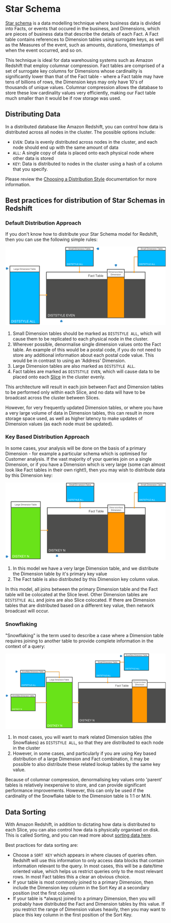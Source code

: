 # Star Schema

[Star schema](https://en.wikipedia.org/wiki/Star_schema) is a data modelling technique where business data is divided into Facts, or events that occured in the business, and Dimensions, which are pieces of business data that describe the details of each Fact. A Fact table contains references to Dimension tables using surrogate keys, as well as the Measures of the event, such as amounts, durations, timestamps of when the event occurred, and so on.

This technique is ideal for data warehousing systems such as Amazon Redshift that employ columnar compression. Fact tables are comprised of a set of surrogate key columns for Dimensions whose cardinality is significantly lower than that of the Fact table - where a Fact table may have tens of billions of rows, the Dimension keys may only have 10's of thousands of unique values. Columnar compression allows the database to store these low cardinality values very efficiently, making our Fact table much smaller than it would be if row storage was used.

## Distributing Data

In a distributed database like Amazon Redshift, you can control how data is distributed across all nodes in the cluster. The possible options include:

* `EVEN`: Data is evenly distributed across nodes in the cluster, and each node should end up with the same amount of data
* `ALL`: A single copy of data is placed onto each physical node where other data is stored
* `KEY`: Data is distributed to nodes in the cluster using a hash of a column that you specify.

Please review the [Choosing a Distribution Style](https://docs.aws.amazon.com/redshift/latest/dg/t_Distributing_data.html) documentation for more information.

## Best practices for distribution of Star Schemas in Redshift

### Default Distribution Approach

If you don't know how to distribute your Star Schema model for Redshift, then you can use the following simple rules:

![Default](StarSchemaDefault.png)

1. Small Dimension tables should be marked as `DISTSTYLE ALL`, which will cause them to be replicated to each physical node in the cluster.
2. Wherever possible, denormalise single dimension values onto the Fact table. An example of this would be a postal code, if you do not need to store any additional information about each postal code value. This would be in contrast to using an 'Address' Dimension.
3. Large Dimension tables are also marked as `DISTSTYLE ALL`.
4. Fact tables are marked as `DISTSTYLE EVEN`, which will cause data to be placed onto each [Slice](https://docs.aws.amazon.com/redshift/latest/dg/c_high_level_system_architecture.html) in the cluster evenly.

This architecture will result in each join between Fact and Dimension tables to be performed only within each Slice, and no data will have to be broadcast across the cluster between Slices.

However, for very frequently updated Dimension tables, or where you have a very large volume of data in Dimension tables, this can result in more storage space used, as well as higher latency to make updates of Dimension values (as each node must be updated).

### Key Based Distribution Approach

In some cases, your analysis will be done on the basis of a primary Dimension - for example a particular schema which is optimised for Customer analysis. If the  vast majority of your queries join on a single Dimension, or if you have a Dimension which is very large (some can almost look like Fact tables in their own right!), then you may wish to distribute data by this Dimension key:

![Key Based Distribution](StarSchemaKey.png)

1. In this model we have a very large Dimension table, and we distribute the Dimension table by it's primary key value
2. The Fact table is also distributed by this Dimension key column value.

In this model, all joins between the primary Dimension table and the Fact table will be colocated at the Slice level. Other Dimension tables are `DISTSTYLE ALL` and joins are also Slice colocated. If there are Dimension tables that are distributed based on a different key value, then network broadcast will occur.

### Snowflaking

"Snowflaking" is the term used to describe a case where a Dimension table requires joining to another table to provide complete information in the context of a query:

![Snowflaking](Snowflaking.png)

1. In most cases, you will want to mark related Dimension tables (the Snowflakes) as `DISTSTYLE ALL`, so that they are distributed to each node in the cluster
2. However, in some cases, and particularly if you are using Key based distribution of a large Dimension and Fact combination, it may be possible to also distribute these related lookup tables by the same key value. 

Because of columnar compression, denormalising key values onto 'parent' tables is relatively inexpensive to store, and can provide significant performance improvements. However, this can only be used if the cardinality of the Snowflake table to the Dimension table is 1:1 or M:N.

## Data Sorting

With Amazon Redshift, in addition to dictating how data is distributed to each Slice, you can also control how data is physically organised on disk. This is called Sorting, and you can read more about [sorting data here](https://docs.aws.amazon.com/redshift/latest/dg/t_Sorting_data.html).

Best practices for data sorting are:

* Choose a `SORT KEY` which appears in where clauses of queries often. Redshift will use this information to only access data blocks that contain information relevant to the query. In most cases, this will be a date/time oriented value, which helps us restrict queries only to the most relevant rows. In most Fact tables this a clear an obvious choice.
* If your table is most commonly joined to a primary Dimension, then include the Dimension key column in the Sort Key at a secondary position (not the first column)
* If your table is *always) joined to a primary Dimension, then you will probably have distributed the Fact and Dimension tables by this value. If you restrict the range of Dimension values heavily, then you may want to place this key column in the first position of the Sort Key.

